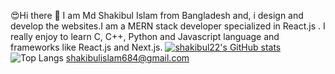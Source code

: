 😍Hi there 👋
I am Md Shakibul Islam from Bangladesh and, i design and develop the websites.I am a MERN stack developer specialized in React.js . I really enjoy to learn C, C++, Python and Javascript language and frameworks like React.js and Next.js.
[![shakibul22's GitHub stats](https://github-readme-stats.vercel.app/api?username=shakibul22)](https://github.com/shakibul22/github-readme-stats)
![Top Langs](https://github-readme-stats.vercel.app/api/top-langs/?username=shakibul22&hide_progress=true)
shakibulislam684@gmail.com

